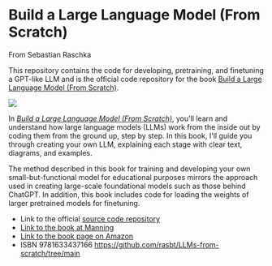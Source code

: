 

# Build a Large Language Model (From Scratch)

From Sebastian Raschka

[](https://github.com/rasbt/LLMs-from-scratch/tree/main#build-a-large-language-model-from-scratch)

This repository contains the code for developing, pretraining, and finetuning a GPT-like LLM and is the official code repository for the book [Build a Large Language Model (From Scratch)](http://mng.bz/orYv).

  
  

[![](https://camo.githubusercontent.com/e2a84773e158a3dae60743fd95c3da1c73b74ee60dccd32b236030ccec55d705/68747470733a2f2f73656261737469616e72617363686b612e636f6d2f696d616765732f4c4c4d732d66726f6d2d736372617463682d696d616765732f636f7665722e6a70673f313233)](http://mng.bz/orYv)

  

In [_Build a Large Language Model (From Scratch)_](http://mng.bz/orYv), you'll learn and understand how large language models (LLMs) work from the inside out by coding them from the ground up, step by step. In this book, I'll guide you through creating your own LLM, explaining each stage with clear text, diagrams, and examples.

The method described in this book for training and developing your own small-but-functional model for educational purposes mirrors the approach used in creating large-scale foundational models such as those behind ChatGPT. In addition, this book includes code for loading the weights of larger pretrained models for finetuning.

- Link to the official [source code repository](https://github.com/rasbt/LLMs-from-scratch)
- [Link to the book at Manning](http://mng.bz/orYv)
- [Link to the book page on Amazon](https://www.amazon.com/gp/product/1633437167)
- ISBN 9781633437166
https://github.com/rasbt/LLMs-from-scratch/tree/main